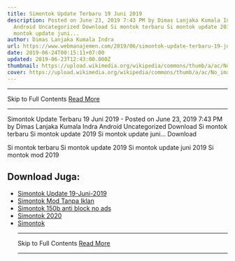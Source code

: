 ```yaml
---
title: Simontok Update Terbaru 19 Juni 2019
description: Posted on June 23, 2019 7:43 PM by Dimas Lanjaka Kumala Indra
  Android Uncategorized Download Si montok terbaru Si montok update 2019 Si
  montok update juni...
author: Dimas Lanjaka Kumala Indra
url: https://www.webmanajemen.com/2019/06/simontok-update-terbaru-19-juni-2019.html
date: 2019-06-24T00:15:11+07:00
updated: 2019-06-23T12:43:00.000Z
thumbnail: https://upload.wikimedia.org/wikipedia/commons/thumb/a/ac/No_image_available.svg/2048px-No_image_available.svg.png
cover: https://upload.wikimedia.org/wikipedia/commons/thumb/a/ac/No_image_available.svg/2048px-No_image_available.svg.png
---
```


<hr/> Skip to Full Contents <a href="https://www.webmanajemen.com/2019/06/simontok-update-terbaru-19-juni-2019.html" rel="follow" class="button" id="read-more">Read More</a> <hr/> Simontok Update Terbaru 19 Juni 2019 - Posted on June 23, 2019 7:43 PM by Dimas Lanjaka Kumala Indra Android Uncategorized Download Si montok terbaru Si montok update 2019 Si montok update juni... Download 

 Si montok terbaru
 Si montok update 2019
 Si montok update juni 2019
 Si montok mod 2019


## Download Juga:
- [Simontok Update 19-Juni-2019](/2019/06/simontok-update-terbaru-19-juni-2019.md)
- [Simontok Mod Tanpa Iklan](/2018/11/download-simontok-mod-no-ads-tanpa-iklan.md)
- [Simontok 150b anti block no ads](/2019/07/si-montok-150b-anti-block-no-ads.md)
- [Simontok 2020](https://sfile.mobi/1wLSds1DBW3)
- [Simontok](https://sfile.mobi/7vXO7p3V6MG) <hr/> Skip to Full Contents <a href="https://www.webmanajemen.com/2019/06/simontok-update-terbaru-19-juni-2019.html" rel="follow" class="button" id="read-more">Read More</a> <hr/>